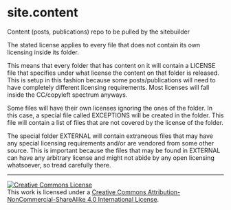 # site.content

Content (posts, publications) repo to be pulled by the sitebuilder

The stated license applies to every file that does not contain its own licensing inside its folder.

This means that every folder that has content on it will contain a LICENSE file that specifies under what license the content on that folder is released. This is setup in this fashion because some posts/publications will need to have completely different licensing requirements. Most licenses will fall inside the CC/copyleft spectrum anyways.

Some files will have their own licenses ignoring the ones of the folder. In this case, a special file called EXCEPTIONS will be created in the folder. This file will contain a list of files that are not covered by the license of the folder.

The special folder EXTERNAL will contain extraneous files that may have any special licensing requirements and/or are vendored from some other source. This is important because the files that may be found in EXTERNAL can have any arbitrary license and might not abide by any open licensing whatsoever, so tread carefully there.

<hr>

<a rel="license" href="http://creativecommons.org/licenses/by-nc-sa/4.0/"><img alt="Creative Commons License" style="border-width:0" src="https://i.creativecommons.org/l/by-nc-sa/4.0/88x31.png" /></a><br />This work is licensed under a <a rel="license" href="http://creativecommons.org/licenses/by-nc-sa/4.0/">Creative Commons Attribution-NonCommercial-ShareAlike 4.0 International License</a>.
